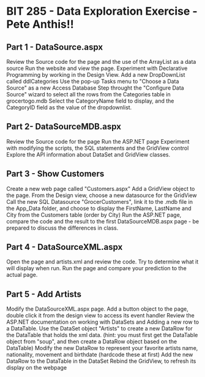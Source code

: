 # BIT 285 - Data Exploration Exercise - Pete Anthis!!
## Part 1 -  DataSource.aspx
Review the Source code for the page and the use of the ArrayList as a data source
Run the website and view the page.
Experiment with Declarative Programming by working in the Design View. Add a new DropDownList called ddlCategories
Use the pop-up Tasks menu to "Choose a Data Source" as a new Access Database
Step throught the "Configure Data Source" wizard to select all the rows from the Categories table in grocertogo.mdb
Select the CategoryName field to display, and the CategoryID field as the value of the dropdownlist.
## Part 2- DataSourceMDB.aspx
Review the Source code for the page 
Run the ASP.NET page
Experiment with modifying the scripts, the SQL statements and the GridView control
Explore the API information about DataSet and GridView classes.
## Part 3 - Show Customers
Create a new web page called "Customers.aspx"
Add a GridView object to the page. From the Design view, choose a new datasource for the GridView
Call the new SQL Datasource "GrocerCustomers", link it to the .mdb file in the App_Data folder, and choose to display the FirstName, LastName and City from the Customers table (order by City)
Run the ASP.NET page, compare the code and the result to the first DataSourceMDB.aspx page - be prepared to discuss the differences in class.
## Part 4 - DataSourceXML.aspx
Open the page and artists.xml and review the code. Try to determine what it will display when run.
Run the page and compare your prediction to the actual page.
## Part 5 - Add Artists
Modify the DataSourceXML.aspx page.
Add a button object to the page, double click it from the design view to access its event handler
Review the ASP.NET documentation on working with DataSets and Adding a new row to a DataTable. Use the DataSet object "Artists" to create a new DataRow for the DataTable that holds the xml data. (hint: you must first get the DataTable object  from "soup", and then create a DataRow object based on the DataTable)
Modify the new DataRow to represent your favorite artists name, nationality, movement and birthdate (hardcode these at first)
Add the new DataRow to the DataTable in the DataSet
Rebind the GridView, to refresh its display on the webpage
